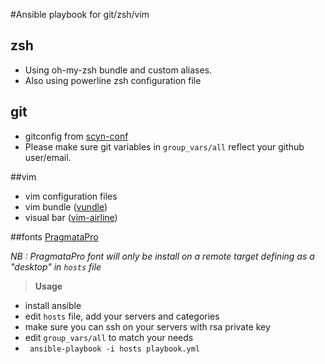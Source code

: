 #Ansible playbook for git/zsh/vim

## zsh
- Using oh-my-zsh bundle and custom aliases.
- Also using powerline zsh configuration file

## git
- gitconfig from [scyn-conf](https://github.com/scyn-conf/conf)
- Please make sure git variables in `group_vars/all` reflect your github user/email.

##vim
- vim configuration files
- vim bundle ([vundle](https://github.com/gmarik/vundle))
- visual bar ([vim-airline](https://github.com/bling/vim-airline))

##fonts
[PragmataPro](https://github.com/pencilcheck/dotfiles/blob/master/files/PragmataPro%20for%20Powerline.otf)

_NB : PragmataPro font will only be install on a remote target defining as a "desktop" in `hosts` file_

>**Usage**
- install ansible
- edit `hosts` file, add your servers and categories
- make sure you can ssh on your servers with rsa private key 
- edit `group_vars/all` to match your needs 
- ``` ansible-playbook -i hosts playbook.yml``` 
